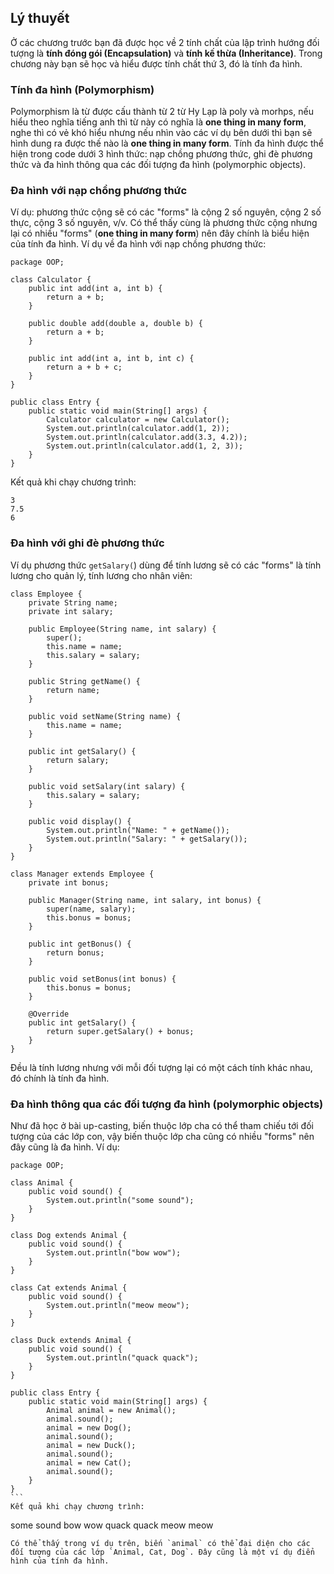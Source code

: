 ## Lý thuyết
Ở các chương trước bạn đã được học về 2 tính chất của lập trình hướng đối tượng là **tính đóng gói (Encapsulation)** và **tính kế thừa (Inheritance)**. Trong chương này bạn sẽ học và hiểu được tính chất thứ 3, đó là tính đa hình.

### Tính đa hình (Polymorphism)

Polymorphism là từ được cấu thành từ 2 từ Hy Lạp là poly và morhps, nếu hiểu theo nghĩa tiếng anh thì từ này có nghĩa là **one thing in many form**, nghe thì có vẻ khó hiểu nhưng nếu nhìn vào các ví dụ bên dưới thì bạn sẽ hình dung ra được thế nào là **one thing in many form**. Tính đa hình được thể hiện trong code dưới 3 hình thức: nạp chồng phương thức, ghi đè phương thức và đa hình thông qua các đối tượng đa hình (polymorphic objects).

### Đa hình với nạp chồng phương thức

Ví dụ: phương thức cộng sẽ có các "forms" là cộng 2 số nguyên, cộng 2 số thực, cộng 3 số nguyên, v/v. Có thể thấy cùng là phương thức cộng nhưng lại có nhiều "forms" (**one thing in many form**) nên đây chính là biểu hiện của tính đa hình. Ví dụ về đa hình với nạp chồng phương thức: 
```
package OOP;

class Calculator {
	public int add(int a, int b) {
		return a + b;
	}

	public double add(double a, double b) {
		return a + b;
	}

	public int add(int a, int b, int c) {
		return a + b + c;
	}
}

public class Entry {
	public static void main(String[] args) {
		Calculator calculator = new Calculator();
		System.out.println(calculator.add(1, 2));
		System.out.println(calculator.add(3.3, 4.2));
		System.out.println(calculator.add(1, 2, 3));
	}
}
```
Kết quả khi chạy chương trình:
```
3
7.5
6
```
### Đa hình với ghi đè phương thức

Ví dụ phương thức `getSalary(`) dùng để tính lương sẽ có các "forms" là tính lương cho quản lý, tính lương cho nhân viên:
```
class Employee {
	private String name;
	private int salary;

	public Employee(String name, int salary) {
		super();
		this.name = name;
		this.salary = salary;
	}

	public String getName() {
		return name;
	}

	public void setName(String name) {
		this.name = name;
	}

	public int getSalary() {
		return salary;
	}

	public void setSalary(int salary) {
		this.salary = salary;
	}

	public void display() {
		System.out.println("Name: " + getName());
		System.out.println("Salary: " + getSalary());
	}
}

class Manager extends Employee {
	private int bonus;

	public Manager(String name, int salary, int bonus) {
		super(name, salary);
		this.bonus = bonus;
	}

	public int getBonus() {
		return bonus;
	}

	public void setBonus(int bonus) {
		this.bonus = bonus;
	}

	@Override
	public int getSalary() {
		return super.getSalary() + bonus;
	}
}
```
Đều là tính lương nhưng với mỗi đối tượng lại có một cách tính khác nhau, đó chính là tính đa hình.

### Đa hình thông qua các đối tượng đa hình (polymorphic objects)

Như đã học ở bài up-casting, biến thuộc lớp cha có thể tham chiếu tới đối tượng của các lớp con, vậy biến thuộc lớp cha cũng có nhiều "forms" nên đây cũng là đa hình. Ví dụ:
```
package OOP;

class Animal {
    public void sound() {
        System.out.println("some sound");
    }
}
 
class Dog extends Animal {
    public void sound() {
        System.out.println("bow wow");
    }
}
 
class Cat extends Animal {
    public void sound() {
        System.out.println("meow meow");
    }
}
 
class Duck extends Animal {
    public void sound() {
        System.out.println("quack quack");
    }
}

public class Entry {
	public static void main(String[] args) {
		Animal animal = new Animal();
		animal.sound();
		animal = new Dog();
		animal.sound();
		animal = new Duck();
		animal.sound();
		animal = new Cat();
		animal.sound();
	}
}
​```
Kết quả khi chạy chương trình:
```
some sound
bow wow
quack quack
meow meow​
```
Có thể thấy trong ví dụ trên, biến `animal` có thể đại diện cho các đối tượng của các lớp `Animal, Cat, Dog`. Đây cũng là một ví dụ điển hình của tính đa hình.
